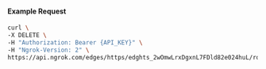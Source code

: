 <!-- Code generated for API Clients. DO NOT EDIT. -->

#### Example Request

```bash
curl \
-X DELETE \
-H "Authorization: Bearer {API_KEY}" \
-H "Ngrok-Version: 2" \
https://api.ngrok.com/edges/https/edghts_2wOmwLrxDgxnL7FDld82e024huL/routes/edghtsrt_2wOmwIq1efKqx6eHG0tUCArLQZI/oidc
```
